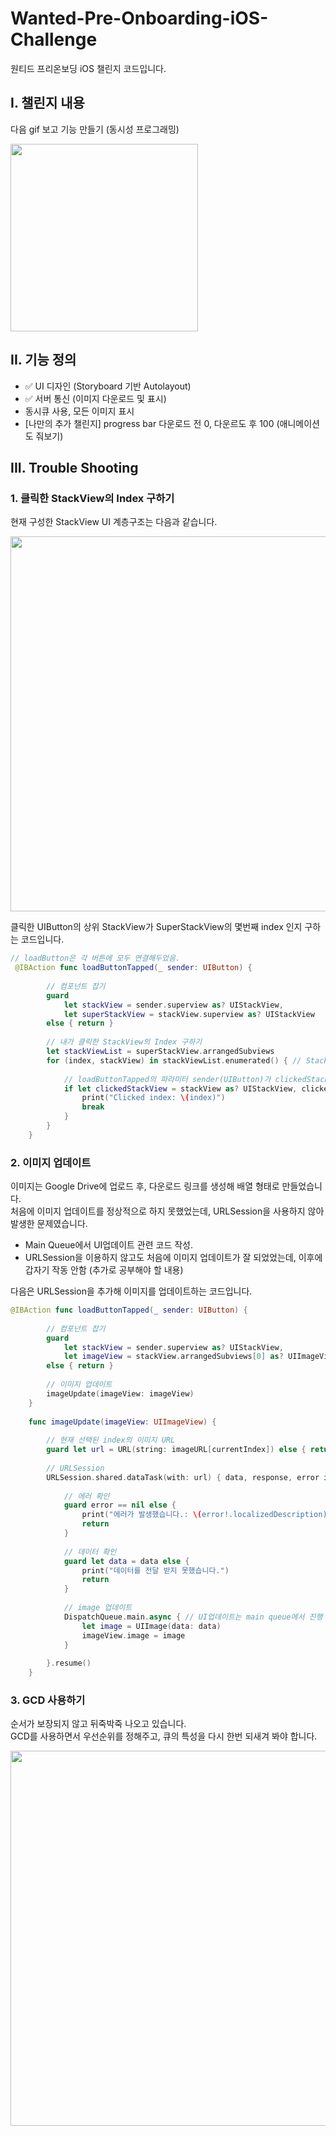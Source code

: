 # Wanted-Pre-Onboarding-iOS-Challenge
원티드 프리온보딩 iOS 챌린지 코드입니다.

## I. 챌린지 내용
다음 gif 보고 기능 만들기 (동시성 프로그래밍)

<img width="300" src="https://user-images.githubusercontent.com/113565086/221114273-ac116d6a-a385-48d4-ac2b-7df3fe835eb6.gif">


## II. 기능 정의
- ✅ UI 디자인 (Storyboard 기반 Autolayout) 
- ✅ 서버 통신 (이미지 다운로드 및 표시)
- 동시큐 사용, 모든 이미지 표시
- [나만의 추가 챌린지] progress bar 다운로드 전 0, 다운르도 후 100 (애니메이션도 줘보기)

## III. Trouble Shooting
### 1. 클릭한 StackView의 Index 구하기
현재 구성한 StackView UI 계층구조는 다음과 같습니다.

<img width="600" src="https://user-images.githubusercontent.com/113565086/221113474-528e7f00-5540-459d-b4a6-8e87ebe0d5d4.jpeg">

클릭한 UIButton의 상위 StackView가 SuperStackView의 몇번째 index 인지 구하는 코드입니다.
~~~swift
// loadButton은 각 버튼에 모두 연결해두었음.
 @IBAction func loadButtonTapped(_ sender: UIButton) {
        
        // 컴포넌트 잡기
        guard
            let stackView = sender.superview as? UIStackView,
            let superStackView = stackView.superview as? UIStackView
        else { return }
        
        // 내가 클릭한 StackView의 Index 구하기
        let stackViewList = superStackView.arrangedSubviews
        for (index, stackView) in stackViewList.enumerated() { // StackView 열거
        
            // loadButtonTapped의 파라미터 sender(UIButton)가 clickedStackView의 2번째 인덱스와 일치하다면 출력
            if let clickedStackView = stackView as? UIStackView, clickedStackView.arrangedSubviews[2] == sender {
                print("Clicked index: \(index)")
                break
            }
        }
    }
~~~

### 2. 이미지 업데이트
이미지는 Google Drive에 업로드 후, 다운로드 링크를 생성해 배열 형태로 만들었습니다.   
처음에 이미지 업데이트를 정상적으로 하지 못했었는데, URLSession을 사용하지 않아 발생한 문제였습니다.   
- Main Queue에서 UI업데이트 관련 코드 작성.
- URLSession을 이용하지 않고도 처음에 이미지 업데이트가 잘 되었었는데, 이후에 갑자기 작동 안함 (추가로 공부해야 할 내용)   

다음은 URLSession을 추가해 이미지를 업데이트하는 코드입니다.
~~~swift
@IBAction func loadButtonTapped(_ sender: UIButton) {
        
        // 컴포넌트 잡기
        guard
            let stackView = sender.superview as? UIStackView,
            let imageView = stackView.arrangedSubviews[0] as? UIImageView
        else { return }
        
        // 이미지 업데이트
        imageUpdate(imageView: imageView)
    }
    
    func imageUpdate(imageView: UIImageView) {
        
        // 현재 선택된 index의 이미지 URL
        guard let url = URL(string: imageURL[currentIndex]) else { return }
        
        // URLSession
        URLSession.shared.dataTask(with: url) { data, response, error in
            
            // 에러 확인
            guard error == nil else {
                print("에러가 발생했습니다.: \(error!.localizedDescription)")
                return
            }
            
            // 데이터 확인
            guard let data = data else {
                print("데이터를 전달 받지 못했습니다.")
                return
            }
            
            // image 업데이트
            DispatchQueue.main.async { // UI업데이트는 main queue에서 진행
                let image = UIImage(data: data)
                imageView.image = image
            }
            
        }.resume()  
    }
~~~

### 3. GCD 사용하기
순서가 보장되지 않고 뒤죽박죽 나오고 있습니다.   
GCD를 사용하면서 우선순위를 정해주고, 큐의 특성을 다시 한번 되새겨 봐야 합니다.

<img width="600" src="https://user-images.githubusercontent.com/113565086/221193455-374dee99-de20-4d98-a3f0-a40ee937e742.jpeg">
